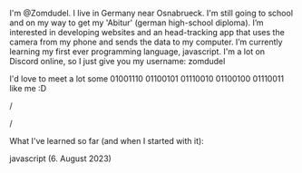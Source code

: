 I'm @Zomdudel.
I live in Germany near Osnabrueck.
I'm still going to school and on my way to get my 'Abitur' (german high-school diploma).
I’m interested in developing websites and an head-tracking app that uses the camera from my phone and sends the data to my computer.
I’m currently learning my first ever programming language, javascript.
I'm a lot on Discord online, so I just give you my username: zomdudel

I'd love to meet a lot some
01001110 01100101 01110010 01100100 01110011
like me :D

/

/

What I've learned so far (and when I started with it):

javascript (6. August 2023)
